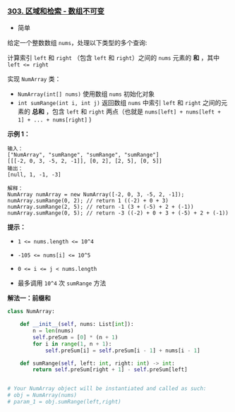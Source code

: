 ### [303. 区域和检索 - 数组不可变](https://leetcode.cn/problems/range-sum-query-immutable/)

- 简单

给定一个整数数组  `nums`，处理以下类型的多个查询:

计算索引 `left` 和 `right` （包含 `left` 和 `right`）之间的 `nums` 元素的 **和** ，其中 `left <= right`

实现 `NumArray` 类：

- `NumArray(int[] nums)` 使用数组 `nums` 初始化对象
- `int sumRange(int i, int j)` 返回数组 `nums` 中索引 `left` 和 `right` 之间的元素的 **总和** ，包含 `left` 和 `right` 两点（也就是 `nums[left] + nums[left + 1] + ... + nums[right]` )

**示例 1：**

```
输入：
["NumArray", "sumRange", "sumRange", "sumRange"]
[[[-2, 0, 3, -5, 2, -1]], [0, 2], [2, 5], [0, 5]]
输出：
[null, 1, -1, -3]

解释：
NumArray numArray = new NumArray([-2, 0, 3, -5, 2, -1]);
numArray.sumRange(0, 2); // return 1 ((-2) + 0 + 3)
numArray.sumRange(2, 5); // return -1 (3 + (-5) + 2 + (-1)) 
numArray.sumRange(0, 5); // return -3 ((-2) + 0 + 3 + (-5) + 2 + (-1))
```

**提示：**

- `1 <= nums.length <= 10^4`
- `-105 <= nums[i] <= 10^5`

- `0 <= i <= j < nums.length`
- 最多调用 `10^4` 次 `sumRange` 方法

**解法一：前缀和**

```python
class NumArray:

    def __init__(self, nums: List[int]):
        n = len(nums)
        self.preSum = [0] * (n + 1)
        for i in range(1, n + 1):
            self.preSum[i] = self.preSum[i - 1] + nums[i - 1]

    def sumRange(self, left: int, right: int) -> int:
        return self.preSum[right + 1] - self.preSum[left]


# Your NumArray object will be instantiated and called as such:
# obj = NumArray(nums)
# param_1 = obj.sumRange(left,right)
```

